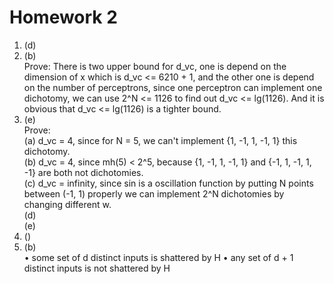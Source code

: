 # Homework 2
1. (d)<br>
2. (b)<br>
   Prove: There is two upper bound for d_vc, one is depend on the dimension of x which is d_vc <= 6210 + 1, and the other one is depend on the number of perceptrons, since one perceptron can implement one dichotomy, we can use 2^N <= 1126 to find out d_vc <= lg(1126). And it is obvious that d_vc <= lg(1126) is a tighter bound.
3. (e)<br>
   Prove:<br>
   (a) d_vc = 4, since for N = 5, we can't implement {1, -1, 1, -1, 1} this dichotomy.<br>
   (b) d_vc = 4, since mh(5) < 2^5, because {1, -1, 1, -1, 1} and {-1, 1, -1, 1, -1} are both not dichotomies.<br>
   (c) d_vc = infinity, since sin is a oscillation function by putting N points between (-1, 1) properly we can implement 2^N dichotomies by changing different w.<br>
   (d) <br>
   (e) <br>
4. ()<br>
5. (b)<br>
   • some set of d distinct inputs is shattered by H
   • any set of d + 1 distinct inputs is not shattered by H
